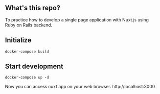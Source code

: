 ## What's this repo?

To practice how to develop a single page application with Nuxt.js using Ruby on Rails backend.

## Initialize

```
docker-compose build
```

## Start development

```
docker-compose up -d
```

Now you can access nuxt app on your web browser.
http://localhost:3000